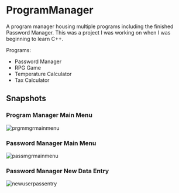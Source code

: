 # ProgramManager
A program manager housing multiple programs including the finished Password Manager.
This was a project I was working on when I was beginning to learn C++.

Programs:
- Password Manager
- RPG Game
- Temperature Calculator
- Tax Calculator
## Snapshots
### Program Manager Main Menu
![prgmmgrmainmenu](https://user-images.githubusercontent.com/91920612/137568692-44b337e8-98d8-4e61-b96b-85f0b63ca7d7.PNG)
### Password Manager Main Menu
![passmgrmainmenu](https://user-images.githubusercontent.com/91920612/137568701-bc79007c-3989-4164-987f-08f6c5cdecfc.PNG)
### Password Manager New Data Entry
![newuserpassentry](https://user-images.githubusercontent.com/91920612/137568703-b68a9954-c3b8-41be-bd86-d44dde272a99.PNG)
